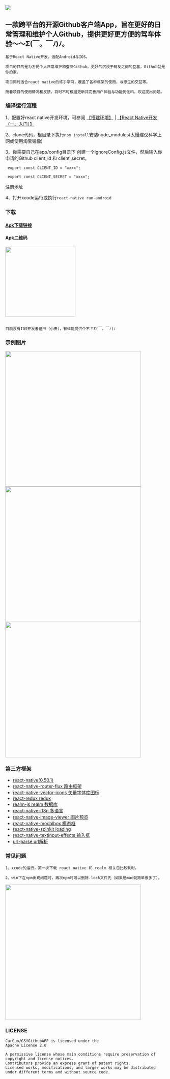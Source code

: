 ![](https://github.com/CarGuo/GSYGithubApp/blob/master/logo.png)

## 一款跨平台的开源Github客户端App，旨在更好的日常管理和维护个人Github，提供更好更方便的驾车体验～～Σ(￣。￣ﾉ)ﾉ。
```
基于React Native开发，适配Android与IOS。

项目的目的是为方便个人日常维护和查阅Github，更好的沉浸于码友之间的互基，Github就是你的家。

项目同时适合react native的练手学习，覆盖了各种框架的使用，与原生的交互等。

随着项目的使用情况和反馈，将时不时根据更新并完善用户体验与功能优化吗，欢迎提出问题。
```

### 编译运行流程

1、配置好react native开发环境，可参阅 [【搭建环境】](http://reactnative.cn/docs/0.51/getting-started.html) | [【React Native开发（一、入门）】](http://www.jianshu.com/p/97692b1c451d)

2、clone代码，根目录下执行`npm install`安装node_modules(太慢建议科学上网或使用淘宝镜像)

3、你需要自己在app/config目录下 创建一个ignoreConfig.js文件，然后输入你申请的Github client_id 和 client_secret。

     export const CLIENT_ID = "xxxx";
 
     export const CLIENT_SECRET = "xxxx";
     
   [注册地址](https://github.com/settings/applications/new)
     

4、打开xcode运行或执行`react-native run-android`


### 下载

#### [Apk下载链接](http://osvlwlt4g.bkt.clouddn.com/GSYGithubApp-1.0-beat1.apk)

#### Apk二维码

<img src="https://github.com/CarGuo/GSYGithubApp/blob/master/download.png" width="220px"/>

```

目前没有IOS开发者证书（小贵），有谁能提供个不？Σ(￣。￣ﾉ)ﾉ

```


### 示例图片

<img src="https://github.com/CarGuo/GSYGithubApp/blob/master/1.jpg" width="426px"/>

<img src="https://github.com/CarGuo/GSYGithubApp/blob/master/2.jpg" width="426px"/>

<img src="https://github.com/CarGuo/GSYGithubApp/blob/master/3.jpg" width="426px"/>


### 第三方框架

* [react-native(0.50.1)](http://reactnative.cn/docs/0.51/getting-started.html)
* [react-native-router-flux 路由框架](https://github.com/aksonov/react-native-router-flux)
* [react-native-vector-icons 矢量字体库图标 ](https://github.com/oblador/react-native-vector-icons)
* [react-redux redux](https://github.com/reactjs/react-redux)
* [realm-js realm 数据库](https://github.com/realm/realm-js)
* [react-native-i18n 多语言](https://github.com/AlexanderZaytsev/react-native-i18n)
* [react-native-image-viewer 图片预览](https://github.com/ascoders/react-native-image-viewer)
* [react-native-modalbox 模态框](https://github.com/maxs15/react-native-modalbox)
* [react-native-spinkit loading](https://github.com/maxs15/react-native-spinkit)
* [react-native-textinput-effects 输入框](https://github.com/halilb/react-native-textinput-effects)
* [url-parse url解析](https://github.com/unshiftio/url-parse)

### 常见问题
```
1、xcode的运行，第一次下载 react native 和 realm 相关包比较耗时。

2、win下在npm出现问题时，再次npm时可以删除.lock文件先（如果是mac就简单很多了）。

```

<img src="https://github.com/CarGuo/GSYGithubApp/blob/master/thanks.jpg" width="426px"/>

### LICENSE
```
CarGuo/GSYGithubAPP is licensed under the
Apache License 2.0

A permissive license whose main conditions require preservation of copyright and license notices. 
Contributors provide an express grant of patent rights. 
Licensed works, modifications, and larger works may be distributed under different terms and without source code.
```
